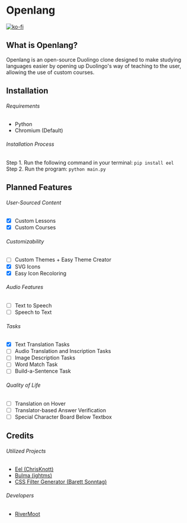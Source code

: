 # Openlang
[![ko-fi](https://ko-fi.com/img/githubbutton_sm.svg)](https://ko-fi.com/X8X87YFY8)

## What is Openlang?
Openlang is an open-source Duolingo clone designed to make studying languages easier by opening up Duolingo's way of teaching to the user, allowing the use of custom courses.

## Installation
###### Requirements
- Python
- Chromium (Default)

###### Installation Process
Step 1. Run the following command in your terminal: ```pip install eel```  
Step 2. Run the program: ```python main.py```

## Planned Features
###### User-Sourced Content
- [X] Custom Lessons
- [X] Custom Courses

###### Customizability
- [ ] Custom Themes + Easy Theme Creator
- [x] SVG Icons
- [x] Easy Icon Recoloring

###### Audio Features
- [ ] Text to Speech 
- [ ] Speech to Text 

###### Tasks
- [X] Text Translation Tasks
- [ ] Audio Translation and Inscription Tasks
- [ ] Image Description Tasks
- [ ] Word Match Task
- [ ] Build-a-Sentence Task

###### Quality of Life
- [ ] Translation on Hover
- [ ] Translator-based Answer Verification
- [ ] Special Character Board Below Textbox

## Credits
###### Utilized Projects
- [Eel (ChrisKnott)](https://github.com/ChrisKnott/Eel)
- [Bulma (jghtms)](https://github.com/jgthms/bulma)
- [CSS Filter Generator (Barett Sonntag)](https://codepen.io/sosuke/pen/Pjoqqp)

###### Developers
- [RiverMoot](https://github.com/RiverMoot)
